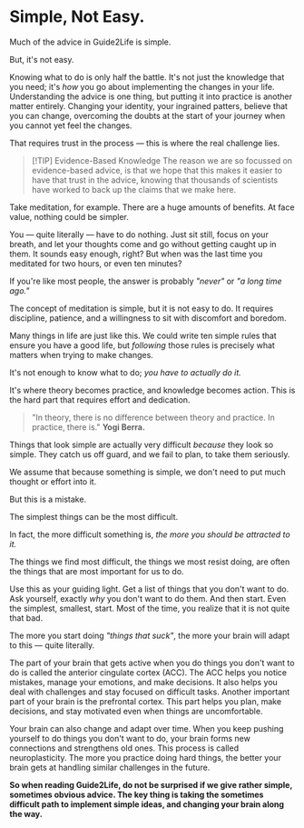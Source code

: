 # Simple, Not Easy.

Much of the advice in Guide2Life is simple.

But, it's not easy. 

Knowing what to do is only half the battle. It's not just the knowledge that you need; it's _how_ you go about implementing the changes in your life. Understanding the advice is one thing, but putting it into practice is another matter entirely. Changing your identity, your ingrained patters, believe that you can change, overcoming the doubts at the start of your journey when you cannot yet feel the changes. 

That requires trust in the process — this is where the real challenge lies.

>[!TIP] Evidence-Based Knowledge
>The reason we are so focussed on evidence-based advice, is that we hope that this makes it easier to have that trust in the advice, knowing that thousands of scientists have worked to back up the claims that we make here.



Take meditation, for example. There are a huge amounts of benefits. At face value, nothing could be simpler. 

You — quite literally — have to do nothing. Just sit still, focus on your breath, and let your thoughts come and go without getting caught up in them. It sounds easy enough, right? But when was the last time you meditated for two hours, or even ten minutes? 

If you're like most people, the answer is probably *"never"* or *"a long time ago."* 

The concept of meditation is simple, but it is not easy to do. It requires discipline, patience, and a willingness to sit with discomfort and boredom.

Many things in life are just like this. We could write ten simple rules that ensure you have a good life, but _following_ those rules is precisely what matters when trying to make changes. 

It's not enough to know what to do; *you have to actually do it.*

It's where theory becomes practice, and  knowledge becomes action. This is the hard part that requires effort and dedication.

> "In theory, there is no difference between theory and practice. In practice, there is." **Yogi Berra.** 

Things that look simple are actually very difficult _because_ they look so simple. They catch us off guard, and we fail to plan, to take them seriously. 

We assume that because something is simple, we don't need to put much thought or effort into it. 

But this is a mistake. 

The simplest things can be the most difficult.

In fact, the more difficult something is, *the more you should be attracted to it.*

The things we find most difficult, the things we most resist doing, are often the things that are most important for us to do. 

Use this as your guiding light. Get a list of things that you don't want to do. Ask yourself, exactly *why* you don't want to do them. And then start. Even the simplest, smallest, start. Most of the time, you realize that it is not quite that bad. 

The more you start doing *"things that suck"*, the more your brain will adapt to this — quite literally.

The part of your brain that gets active when you do things you don't want to do is called the anterior cingulate cortex (ACC). The ACC helps you notice mistakes, manage your emotions, and make decisions. It also helps you deal with challenges and stay focused on difficult tasks. Another important part of your brain is the prefrontal cortex. This part helps you plan, make decisions, and stay motivated even when things are uncomfortable.

Your brain can also change and adapt over time. When you keep pushing yourself to do things you don't want to do, your brain forms new connections and strengthens old ones. This process is called neuroplasticity. The more you practice doing hard things, the better your brain gets at handling similar challenges in the future.

**So when reading Guide2Life, do not be surprised if we give rather simple, sometimes obvious advice. The key thing is taking the sometimes difficult path to implement simple ideas, and changing your brain along the way.**








